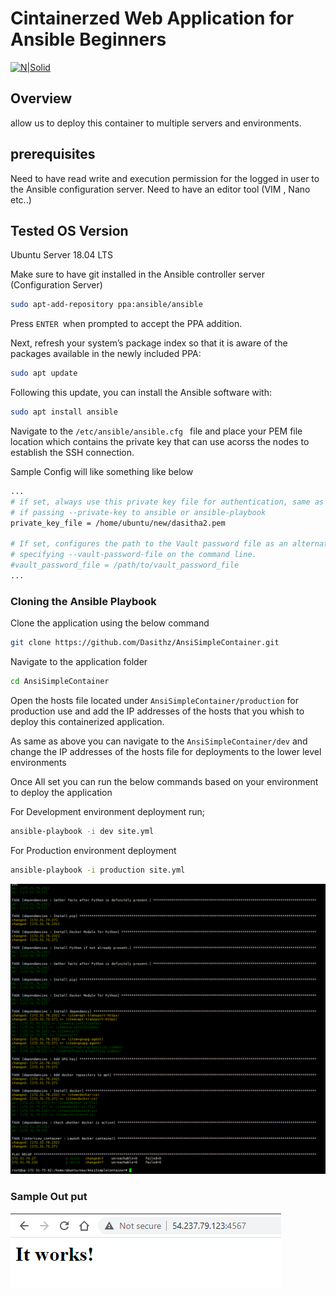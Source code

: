 # Cintainerzed Web Application for Ansible Beginners

[![N|Solid](http://www.ansible.com/hubfs/2016_Images/Blog_Headers/Ansible-Docker-Blog-2.png)](https://nodesource.com/products/nsolid)

## Overview
allow us to deploy this container to multiple servers and environments.

## prerequisites 

Need to have read write and execution permission for the logged in user to the Ansible configuration server.
Need to have an editor tool (VIM , Nano etc..)

## Tested OS Version
Ubuntu Server 18.04 LTS 

Make sure to have git installed in the Ansible controller server (Configuration Server)
```sh
sudo apt-add-repository ppa:ansible/ansible
```
Press ```ENTER ```when prompted to accept the PPA addition.

Next, refresh your system’s package index so that it is aware of the packages available in the newly included PPA:
```sh
sudo apt update
```
Following this update, you can install the Ansible software with:
```sh
sudo apt install ansible
```

Navigate to the ```/etc/ansible/ansible.cfg ``` file and place your PEM file location which contains the private key that can use acorss the nodes to establish the SSH connection.

Sample Config will like something like below

```sh
...
# if set, always use this private key file for authentication, same as
# if passing --private-key to ansible or ansible-playbook
private_key_file = /home/ubuntu/new/dasitha2.pem

# If set, configures the path to the Vault password file as an alternative to
# specifying --vault-password-file on the command line.
#vault_password_file = /path/to/vault_password_file
...
```


### Cloning the Ansible Playbook

Clone the application using the below command

```sh
git clone https://github.com/Dasithz/AnsiSimpleContainer.git
```
Navigate to the application folder 
```sh
cd AnsiSimpleContainer
```

Open the hosts file located under ``` AnsiSimpleContainer/production ``` for production use and add the IP addresses of the hosts that you whish to deploy this containerized application.

As same as above you can navigate to the ``` AnsiSimpleContainer/dev ``` and change the IP addresses of the hosts file for deployments to the lower level environments

Once All set you can run the below commands based on your environment to deploy the application

For Development environment deployment run;
```sh
ansible-playbook -i dev site.yml
```
For Production environment deployment 
```sh
ansible-playbook -i production site.yml
```

![Execution](https://github.com/Dasithz/AnsiSimpleContainer/blob/main/Images/PlayBook_Execution.PNG?raw=true)

### Sample Out put

![Execution](https://github.com/Dasithz/AnsiSimpleContainer/blob/main/Images/Web_OutPut.PNG?raw=true)
